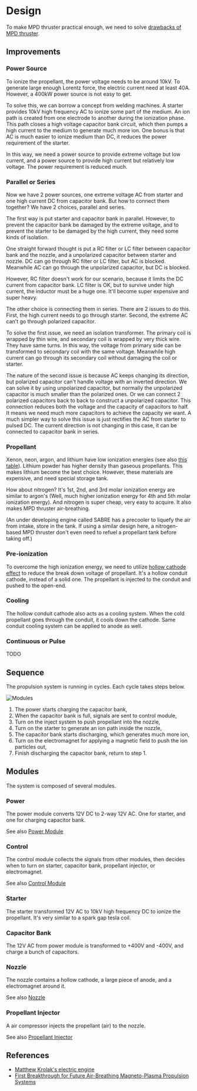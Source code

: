 # Design

To make MPD thruster practical enough, we need to solve [drawbacks of MPD thruster](Mpd.md#Drawbacks).

## Improvements

### Power Source

To ionize the propellant, the power voltage needs to be around 10kV. To generate large enough Lorentz force, the electric current need at least 40A. However, a 400kW power source is not easy to get.

To solve this, we can borrow a concept from welding machines. A starter provides 10kV high frequency AC to ionize some part of the medium. An ion path is created from one electrode to another during the ionization phase. This path closes a high voltage capacitor bank circuit, which then pumps a high current to the medium to generate much more ion. One bonus is that AC is much easier to ionize medium than DC, it reduces the power requirement of the starter.

In this way, we need a power source to provide extreme voltage but low current, and a power source to provide high current but relatively low voltage. The power requirement is reduced much.

### Parallel or Series

Now we have 2 power sources, one extreme voltage AC from starter and one high current DC from capacitor bank. But how to connect them together? We have 2 choices, parallel and series.

The first way is put starter and capacitor bank in parallel. However, to prevent the capacitor bank be damaged by the extreme voltage, and to prevent the starter to be damaged by the high current, they need some kinds of isolation.

One straight forward thought is put a RC filter or LC filter between capacitor bank and the nozzle, and a unpolarized capacitor between starter and nozzle. DC can go through RC filter or LC filter, but AC is blocked. Meanwhile AC can go through the unpolarized capacitor, but DC is blocked.

However, RC filter doesn't work for our scenario, because it limits the DC current from capacitor bank. LC filter is OK, but to survive under high current, the inductor must be a huge one. It'll become super expensive and super heavy.

The other choice is connecting them in series. There are 2 issues to do this. First, the high current needs to go through starter. Second, the extreme AC can't go through polarized capacitor.

To solve the first issue, we need an isolation transformer. The primary coil is wrapped by thin wire, and secondary coil is wrapped by very thick wire. They have same turns. In this way, the voltage from primary side can be transformed to secondary coil with the same voltage. Meanwhile high current can go through its secondary coil without damaging the coil or starter.

The nature of the second issue is because AC keeps changing its direction, but polarized capacitor can't handle voltage with an inverted direction. We can solve it by using unpolarized capacitor, but normally the unpolarized capacitor is much smaller than the polarized ones. Or we can connect 2 polarized capacitors back to back to construct a unpolarized capacitor. This connection reduces both the voltage and the capacity of capacitors to half. It means we need much more capacitors to achieve the capacity we want. A much simpler way to solve this issue is just rectifies the AC from starter to pulsed DC. The current direction is not changing in this case, it can be connected to capacitor bank in series.

### Propellant

Xenon, neon, argon, and lithium have low ionization energies (see also [this table](https://en.wikipedia.org/wiki/Molar_ionization_energies_of_the_elements)). Lithium powder has higher density than gaseous propellants. This makes lithium become the best choice. However, these materials are expensive, and need special storage tank.

How about nitrogen? It's 1st, 2nd, and 3rd molar ionization energy are similar to argon's (Well, much higher ionization energy for 4th and 5th molar ionization energy). And nitrogen is super cheap, very easy to acquire. It also makes MPD thruster air-breathing.

(An under developing engine called SABRE has a precooler to liquefy the air from intake, store in the tank. If using a similar design here, a nitrogen-based MPD thruster don't even need to refuel a propellant tank before taking off.)

### Pre-ionization

To overcome the high ionization energy, we need to utilize [hollow cathode effect](https://en.wikipedia.org/wiki/Hollow_cathode_effect) to reduce the break down voltage of propellant. It's a hollow conduit cathode, instead of a solid one. The propellant is injected to the conduit and pushed to the open-end.

### Cooling

The hollow conduit cathode also acts as a cooling system. When the cold propellant goes through the conduit, it cools down the cathode. Same conduit cooling system can be applied to anode as well.

### Continuous or Pulse

TODO

## Sequence

The propulsion system is running in cycles. Each cycle takes steps below.

![Modules](Img/Modules.png)

1. The power starts charging the capacitor bank,
1. When the capacitor bank is full, signals are sent to control module,
1. Turn on the inject system to push propellant into the nozzle,
1. Turn on the starter to generate an ion path inside the nozzle,
1. The capacitor bank starts discharging, which generates much more ion,
1. Turn on the electromagnet for applying a magnetic field to push the ion particles out,
1. Finish discharging the capacitor bank, return to step 1.

## Modules

The system is composed of several modules.

### Power

The power module converts 12V DC to 2-way 12V AC. One for starter, and one for charging capacitor bank.

See also [Power Module](PowerModule.md)

### Control

The control module collects the signals from other modules, then decides when to turn on starter, capacitor bank, propellant injector, or electromagnet.

See also [Control Module](ControlModule.md)

### Starter

The starter transformed 12V AC to 10kV high frequency DC to ionize the propellant. It's very similar to a spark gap tesla coil.

### Capacitor Bank

The 12V AC from power module is transformed to +400V and -400V, and charge a bunch of capacitors.

### Nozzle

The nozzle contains a hollow cathode, a large piece of anode, and a electromagnet around it.

See also [Nozzle](Nozzle.md)

### Propellant Injector

A air compressor injects the propellant (air) to the nozzle.

See also [Propellant Injector](PropellantInjector.md)

## References

* [Matthew Krolak's electric engine](http://www.myelectricengine.com/)
* [First Breakthrough for Future Air-Breathing Magneto-Plasma Propulsion Systems](https://arxiv.org/ftp/arxiv/papers/1609/1609.04054.pdf)
